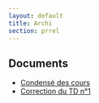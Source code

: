 ```yaml
---
layout: default
title: Archi
section: prrel
---
```


## Documents

* [Condensé des cours](cours.html)
* [Correction du TD n°1](td1.html)

